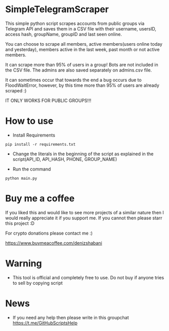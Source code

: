 # SimpleTelegramScraper

This simple python script scrapes accounts from public groups via Telegram API and saves them in a CSV file with their username, usersID, access hash, groupName, groupID and last seen online.

You can choose to scrape all members, active members(users online today and yesterday), members active in the last week, past month or not active members.

It can scrape more than 95% of users in a group! Bots are not included in the CSV file. The admins are also saved separately on admins.csv file.

It can sometimes occur that towards the end a bug occurs due to FloodWaitError, however, by this time more than 95% of users are already scraped :)

IT ONLY WORKS FOR PUBLIC GROUPS!!!

# How to use

* Install Requirements

`pip install -r requirements.txt`

* Change the literals in the beginning of the script as explained in the script(API_ID, API_HASH, PHONE, GROUP_NAME)

* Run the command

`python main.py`

# Buy me a coffee

If you liked this and would like to see more projects of a similar nature then I would really appreciate it if you support me. If you cannot then please starr this project :D

For crypto donations please contact me :)

https://www.buymeacoffee.com/denizshabani

# Warning

* This tool is official and completely free to use. Do not buy if anyone tries to sell by copying script

# News

* If you need any help then please write in this groupchat https://t.me/GitHubScriptsHelp
